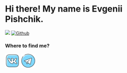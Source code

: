 # Hi there! My name is Evgenii Pishchik.

![](https://visitor-badge.laobi.icu/badge?page_id=Pe4enIks.Pe4enIks)
[![Github](https://img.shields.io/github/followers/CharalambosIoannou?label=Follow&style=social)](https://github.com/Pe4enIks)

### Where to find me?
[![vk](https://github.com/Pe4enIks/Pe4eniks/blob/main/images/vk_icon.png)](https://vk.com/pe4eniks)
[![telegram](https://github.com/Pe4enIks/Pe4eniks/blob/main/images/telegram_icon.png)](https://t.me/Evgenii_Pishchik)

